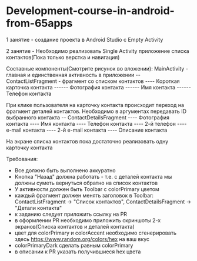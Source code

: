 # Development-course-in-android-from-65apps

1 занятие - создание проекта в Android Studio с Empty Activity

2 занятие - Необходимо реализовать Single Activity приложение списка контактов(Пока только верстка и навигация)

Составные компоненты(Смотрите рисунок во вложении):
MainActivity - главная и единственная активность в приложении
-- ContactListFragment - фрагмент со списком контактов
---- Короткая карточка контакта
------ Фотография контакта
------ Имя контакта
------ Телефон контакта

При клике пользователя на карточку контакта происходит переход на фрагмент деталей контактов. Необходимо в аргументах передавать ID выбранного контакта
-- ContactDetailsFragment
---- Фотография контакта
---- Имя контакта
---- Телефон контакта
---- 2-й телефон
---- e-mail контакта
---- 2-й e-mail контакта
---- Описание контакта

На экране списка контактов пока достаточно реализовать одну карточку контакта

Требования:
- Все должно быть выполнено аккуратно
- Кнопка "Назад" должна работать - т.е. с деталей контакта мы должны суметь вернуться обратно на список контактов
- У активности должен быть Toolbar с colorPrimary цветом
- каждый фрагмент должен менять заголовок в Toolbar: ContactListFragment -> "Список контактов", ContactDetailsFragment -> "Детали контакта"
- к заданию следует приложить ссылку на PR
- в оформлении PR необходимо приложить скриншоты 2-х экранов(Списка контактов и деталей контакта)
- цвет для colorPrimary и colorAccent необходимо сгенерировать здесь https://www.random.org/colors/hex на ваш вкус
- colorPrimaryDark сделать равным colorPrimary
- в описании к PR указать получившиеся hex цвета
